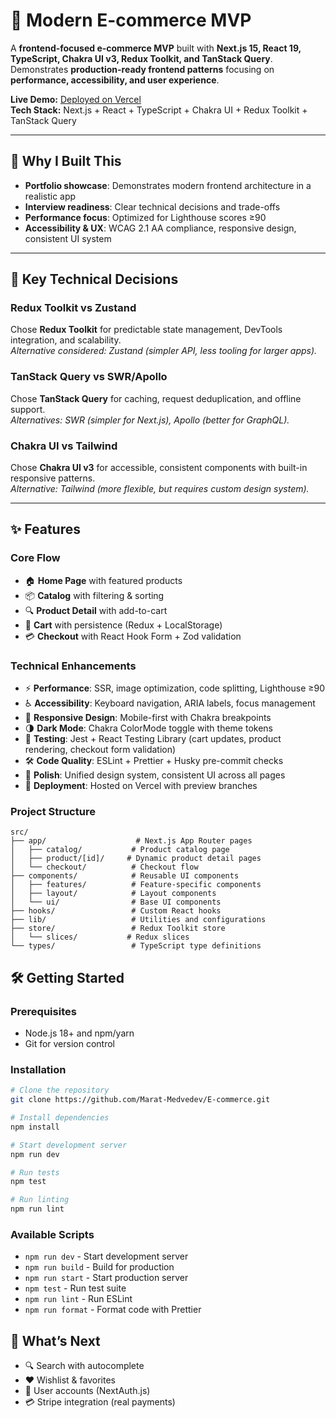 # 🛒 Modern E-commerce MVP

A **frontend-focused e-commerce MVP** built with **Next.js 15, React 19, TypeScript, Chakra UI v3, Redux Toolkit, and TanStack Query**.  
Demonstrates **production-ready frontend patterns** focusing on **performance, accessibility, and user experience**.

**Live Demo:** [Deployed on Vercel](https://e-commerce-mvp-three.vercel.app/)  
**Tech Stack:** Next.js + React + TypeScript + Chakra UI + Redux Toolkit + TanStack Query

---

## 🎯 Why I Built This

- **Portfolio showcase**: Demonstrates modern frontend architecture in a realistic app
- **Interview readiness**: Clear technical decisions and trade-offs
- **Performance focus**: Optimized for Lighthouse scores ≥90
- **Accessibility & UX**: WCAG 2.1 AA compliance, responsive design, consistent UI system

---

## 🔧 Key Technical Decisions

### Redux Toolkit vs Zustand

Chose **Redux Toolkit** for predictable state management, DevTools integration, and scalability.  
_Alternative considered: Zustand (simpler API, less tooling for larger apps)._

### TanStack Query vs SWR/Apollo

Chose **TanStack Query** for caching, request deduplication, and offline support.  
_Alternatives: SWR (simpler for Next.js), Apollo (better for GraphQL)._

### Chakra UI vs Tailwind

Chose **Chakra UI v3** for accessible, consistent components with built-in responsive patterns.  
_Alternative: Tailwind (more flexible, but requires custom design system)._

---

## ✨ Features

### Core Flow

- 🏠 **Home Page** with featured products
- 📦 **Catalog** with filtering & sorting
- 🔍 **Product Detail** with add-to-cart
- 🛒 **Cart** with persistence (Redux + LocalStorage)
- 💳 **Checkout** with React Hook Form + Zod validation

### Technical Enhancements

- ⚡ **Performance**: SSR, image optimization, code splitting, Lighthouse ≥90
- ♿ **Accessibility**: Keyboard navigation, ARIA labels, focus management
- 📱 **Responsive Design**: Mobile-first with Chakra breakpoints
- 🌗 **Dark Mode**: Chakra ColorMode toggle with theme tokens
- 🧪 **Testing**: Jest + React Testing Library (cart updates, product rendering, checkout form validation)
- 🛠 **Code Quality**: ESLint + Prettier + Husky pre-commit checks
- 🎨 **Polish**: Unified design system, consistent UI across all pages
- 🚀 **Deployment**: Hosted on Vercel with preview branches

### Project Structure

```
src/
├── app/                    # Next.js App Router pages
│   ├── catalog/           # Product catalog page
│   ├── product/[id]/     # Dynamic product detail pages
│   └── checkout/          # Checkout flow
├── components/            # Reusable UI components
│   ├── features/          # Feature-specific components
│   ├── layout/            # Layout components
│   └── ui/                # Base UI components
├── hooks/                 # Custom React hooks
├── lib/                   # Utilities and configurations
├── store/                 # Redux Toolkit store
│   └── slices/           # Redux slices
└── types/                 # TypeScript type definitions
```

## 🛠️ Getting Started

### Prerequisites

- Node.js 18+ and npm/yarn
- Git for version control

### Installation

```bash
# Clone the repository
git clone https://github.com/Marat-Medvedev/E-commerce.git

# Install dependencies
npm install

# Start development server
npm run dev

# Run tests
npm test

# Run linting
npm run lint
```

### Available Scripts

- `npm run dev` - Start development server
- `npm run build` - Build for production
- `npm run start` - Start production server
- `npm test` - Run test suite
- `npm run lint` - Run ESLint
- `npm run format` - Format code with Prettier

## 🚀 What’s Next

- 🔍 Search with autocomplete
- ❤️ Wishlist & favorites
- 👤 User accounts (NextAuth.js)
- 💳 Stripe integration (real payments)
